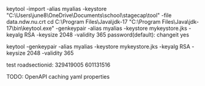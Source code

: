 keytool  -import -alias myalias -keystore  "C:\Users\june8\OneDrive\Documents\school\stagecap\tool" -file data.ndw.nu.crt
cd C:\Program Files\Java\jdk-17
"C:\Program Files\Java\jdk-17\bin\keytool.exe" -genkeypair -alias myalias -keystore mykeystore.jks -keyalg RSA -keysize 2048 -validity 365
password(default): changeit
yes


keytool -genkeypair -alias myalias -keystore mykeystore.jks -keyalg RSA -keysize 2048 -validity 365

test roadsectionid:
329419005
601131516

TODO:
OpenAPI
caching
yaml properties